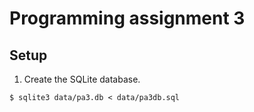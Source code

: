 # Programming assignment 3

## Setup
1. Create the SQLite database.
```
$ sqlite3 data/pa3.db < data/pa3db.sql
```
